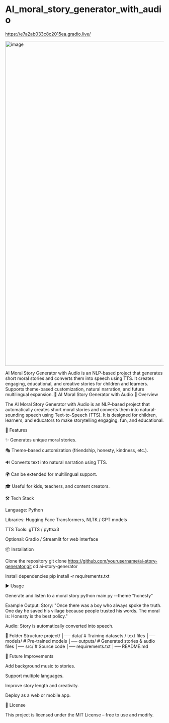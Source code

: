 # AI_moral_story_generator_with_audio

https://e7a2ab033c8c2015ea.gradio.live/

<img width="1919" height="1030" alt="image" src="https://github.com/user-attachments/assets/00c13f02-7e16-484f-a3fd-3edd28c0fb23" />


AI Moral Story Generator with Audio is an NLP-based project that generates short moral stories and converts them into speech using TTS. It creates engaging, educational, and creative stories for children and learners. Supports theme-based customization, natural narration, and future multilingual expansion. 📖 AI Moral Story Generator with Audio 📌 Overview

The AI Moral Story Generator with Audio is an NLP-based project that automatically creates short moral stories and converts them into natural-sounding speech using Text-to-Speech (TTS). It is designed for children, learners, and educators to make storytelling engaging, fun, and educational.

🚀 Features

✨ Generates unique moral stories.

🎭 Theme-based customization (friendship, honesty, kindness, etc.).

🔊 Converts text into natural narration using TTS.

🌍 Can be extended for multilingual support.

🎓 Useful for kids, teachers, and content creators.

🛠️ Tech Stack

Language: Python

Libraries: Hugging Face Transformers, NLTK / GPT models

TTS Tools: gTTS / pyttsx3

Optional: Gradio / Streamlit for web interface

📦 Installation

Clone the repository
git clone https://github.com/yourusername/ai-story-generator.git cd ai-story-generator

Install dependencies
pip install -r requirements.txt

▶️ Usage

Generate and listen to a moral story
python main.py --theme "honesty"

Example Output: Story: "Once there was a boy who always spoke the truth. One day he saved his village because people trusted his words. The moral is: Honesty is the best policy."

Audio: Story is automatically converted into speech.

📂 Folder Structure project/ │── data/ # Training datasets / text files │── models/ # Pre-trained models │── outputs/ # Generated stories & audio files │── src/ # Source code │── requirements.txt │── README.md

🔮 Future Improvements

Add background music to stories.

Support multiple languages.

Improve story length and creativity.

Deploy as a web or mobile app.

📜 License

This project is licensed under the MIT License – free to use and modify.
